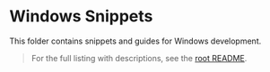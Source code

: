 # Windows Snippets

This folder contains snippets and guides for Windows development.

> For the full listing with descriptions, see the [root README](../../README.md).
